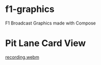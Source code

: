 # f1-graphics
F1 Broadcast Graphics made with Compose

# Pit Lane Card View
[recording.webm](https://github.com/zurche/f1-graphics/assets/15671525/503f7dd8-16a5-4347-a17c-b710f01b637a)
